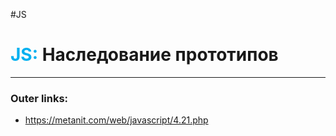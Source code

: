 #JS
# <font color="#00b0f0">JS:</font> Наследование прототипов
---
### Outer links:
- https://metanit.com/web/javascript/4.21.php